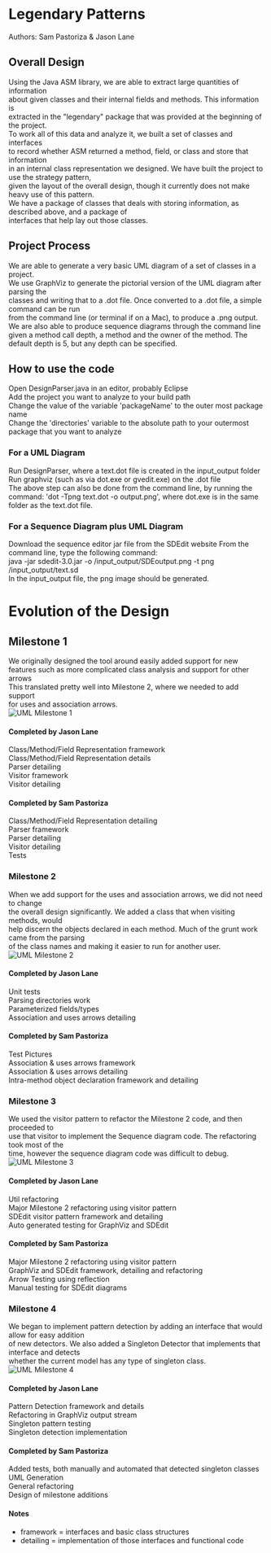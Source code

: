 # Legendary Patterns
Authors: Sam Pastoriza & Jason Lane

## Overall Design
Using the Java ASM library, we are able to extract large quantities of information  
about given classes and their internal fields and methods. This information is  
extracted in the "legendary" package that was provided at the beginning of the project.  
To work all of this data and analyze it, we built a set of classes and interfaces  
to record whether ASM returned a method, field, or class and store that information  
in an internal class representation we designed. We have built the project to use the strategy pattern,  
given the layout of the overall design, though it currently does not make heavy use of this pattern.  
We have a package of classes that deals with storing information, as described above, and a package of  
interfaces that help lay out those classes.  

## Project Process
We are able to generate a very basic UML diagram of a set of classes in a project.  
We use GraphViz to generate the pictorial version of the UML diagram after parsing the  
classes and writing that to a .dot file. Once converted to a .dot file, a simple command can be run  
from the command line (or terminal if on a Mac), to produce a .png output.
We are also able to produce sequence diagrams through the command line given a method call depth, a method and the owner of the method. The default depth is 5, but any depth can be specified.

## How to use the code
Open DesignParser.java in an editor, probably Eclipse  
Add the project you want to analyze to your build path  
Change the value of the variable 'packageName' to the outer most package name  
Change the 'directories' variable to the absolute path to your outermost package that you want to analyze  
### For a UML Diagram
Run DesignParser, where a text.dot file is created in the input_output folder  
Run graphviz (such as via dot.exe or gvedit.exe) on the .dot file  
The above step can also be done from the command line, by running the command: 'dot -Tpng text.dot -o output.png', where dot.exe is in the same folder as the text.dot file.

### For a Sequence Diagram plus UML Diagram
Download the sequence editor jar file from the SDEdit website
From the command line, type the following command:  
java -jar sdedit-3.0.jar -o /input_output/SDEoutput.png -t png /input_output/text.sd  
In the input_output file, the png image should be generated.

# Evolution of the Design
## Milestone 1
We originally designed the tool around easily added support for new  
features such as more complicated class analysis and support for other arrows  
This translated pretty well into Milestone 2, where we needed to add support  
for uses and association arrows.  
![UML Milestone 1](https://github.com/pastorsj/LegendaryPatterns/blob/master/docs/UMLLegendaryPatternsManualM1.png)  
#### Completed by Jason Lane
Class/Method/Field Representation framework  
Class/Method/Field Representation details  
Parser detailing  
Visitor framework  
Visitor detailing  
#### Completed by Sam Pastoriza
Class/Method/Field Representation detailing  
Parser framework  
Parser detailing  
Visitor detailing  
Tests  
### Milestone 2
When we add support for the uses and association arrows, we did not need to change  
the overall design significantly. We added a class that when visiting methods, would  
help discern the objects declared in each method. Much of the grunt work came from the parsing  
of the class names and making it easier to run for another user.  
![UML Milestone 2](https://github.com/pastorsj/LegendaryPatterns/blob/master/docs/UMLLegendaryPatternsManualM2.png)
#### Completed by Jason Lane
Unit tests  
Parsing directories work  
Parameterized fields/types  
Association and uses arrows detailing  
#### Completed by Sam Pastoriza
Test Pictures  
Association & uses arrows framework  
Association & uses arrows detailing  
Intra-method object declaration framework and detailing
### Milestone 3
We used the visitor pattern to refactor the Milestone 2 code, and then proceeded to   
use that visitor to implement the Sequence diagram code. The refactoring took most of the  
time, however the sequence diagram code was difficult to debug.  
![UML Milestone 3](https://github.com/pastorsj/LegendaryPatterns/blob/master/docs/UMLLegendaryPatternsManualM3.png)
#### Completed by Jason Lane
Util refactoring  
Major Milestone 2 refactoring using visitor pattern  
SDEdit visitor pattern framework and detailing  
Auto generated testing for GraphViz and SDEdit  
#### Completed by Sam Pastoriza
Major Milestone 2 refactoring using visitor pattern  
GraphViz and SDEdit framework, detailing and refactoring  
Arrow Testing using reflection  
Manual testing for SDEdit diagrams  
### Milestone 4
We began to implement pattern detection by adding an interface that would allow for easy addition  
of new detectors. We also added a Singleton Detector that implements that interface and detects  
whether the current model has any type of singleton class.
![UML Milestone 4](https://github.com/pastorsj/LegendaryPatterns/blob/master/docs/UMLLegendaryPatternsManualM4.png)
#### Completed by Jason Lane
Pattern Detection framework and details  
Refactoring in GraphViz output stream  
Singleton pattern testing  
Singleton detection implementation  
#### Completed by Sam Pastoriza
Added tests, both manually and automated that detected singleton classes  
UML Generation  
General refactoring  
Design of milestone additions  

#### Notes
* framework = interfaces and basic class structures  
* detailing = implementation of those interfaces and functional code  
